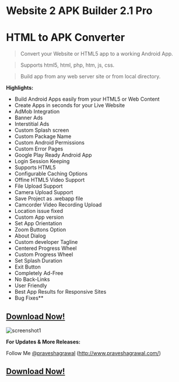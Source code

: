 # **Website 2 APK Builder 2.1 Pro**

# **HTML to APK Converter**

>Convert your Website or HTML5 app to a working Android App.

>Supports html5, html, php, htm, js, css.

>Build app from any web server site or from local directory.

 **Highlights:**
 - Build Android Apps easily from your HTML5 or Web Content
 - Create Apps in seconds for your Live Website
 - AdMob Integration
 - Banner Ads
 - Interstitial Ads
 - Custom Splash screen
 - Custom Package Name
 - Custom Android Permissions
 - Custom Error Pages
 - Google Play Ready Android App
 - Login Session Keeping
 - Supports HTML5
 - Configurable Caching Options
 - Offine HTML5 Video Support
 - File Upload Support
 - Camera Upload Support
 - Save Project as .webapp file
 - Camcorder Video Recording Upload
 - Location issue fixed
 - Custom App version
 - Set App Orientation
 - Zoom Buttons Option
 - About Dialog
 - Custom developer Tagline
 - Centered Progress Wheel
 - Custom Progress Wheel
 - Set Splash Duration
 - Exit Button
 - Completely Ad-Free
 - No Back-Links
 - User Friendly
 - Best App Results for Responsive Sites
 - Bug Fixes**

## **[Download Now!](html2apk.praveshagrawal.com/download.html)**



![screenshot1](https://a.fsdn.com/con/app/proj/website2apk/screenshots/Screenshot1_v2_1.png)

**For Updates & More Releases:**

Follow Me [@praveshagrawal](https://github.com/praveshagrawal/)
(http://www.praveshagrawal.com/)

## **[Download Now!](html2apk.praveshagrawal.com/download.html)**

